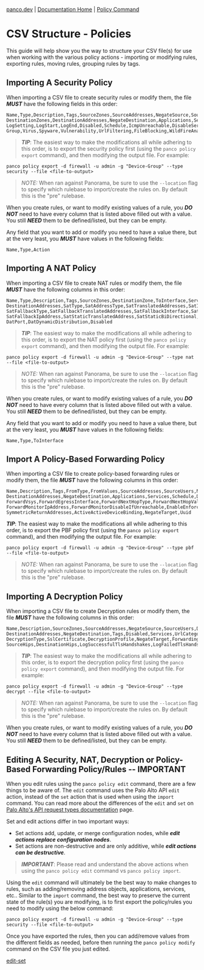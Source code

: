 [panco.dev](https://panco.dev) \| [Documentation Home](https://panco.dev/docs.html) \| [Policy Command](https://panco.dev/policy.html)

# CSV Structure - Policies

This guide will help show you the way to structure your CSV file(s) for use when working with the various
policy actions - importing or modifying rules, exporting rules, moving rules, grouping rules by tags.

## Importing A Security Policy

When importing a CSV file to create security rules or modify them, the file **_MUST_** have the following fields in this order:

```
Name,Type,Description,Tags,SourceZones,SourceAddresses,NegateSource,SourceUsers,HipProfiles,
DestinationZones,DestinationAddresses,NegateDestination,Applications,Services,Categories,Action,
LogSetting,LogStart,LogEnd,Disabled,Schedule,IcmpUnreachable,DisableServerResponseInspection,
Group,Virus,Spyware,Vulnerability,UrlFiltering,FileBlocking,WildFireAnalysis,DataFiltering
```

> **_TIP_**: The easiest way to make the modifications all while adhering to this order, is to export the security policy first (using the `panco policy export` command),
> and then modifying the output file. For example:

```
panco policy export -d firewall -u admin -g "Device-Group" --type security --file <file-to-output>
```

> *NOTE:* When ran against Panorama, be sure to use the `--location` flag to specify which rulebase to import/create the rules on. By default
> this is the "pre" rulebase.

When you create rules, or want to modify existing values of a rule, you **_DO NOT_** need to have every column that is listed above filled out with a value. You still **_NEED_** them to be defined/listed, but they can be empty.

Any field that you want to add or modify you need to have a value there, but at the very least, you **_MUST_** have values in the following fields:

```
Name,Type,Action
```

## Importing A NAT Policy

When importing a CSV file to create NAT rules or modify them, the file **_MUST_** have the following columns in this order:

```
Name,Type,Description,Tags,SourceZones,DestinationZone,ToInterface,Service,SourceAddresses,
DestinationAddresses,SatType,SatAddressType,SatTranslatedAddresses,SatInterface,SatIpAddress,
SatFallbackType,SatFallbackTranslatedAddresses,SatFallbackInterface,SatFallbackIpType,
SatFallbackIpAddress,SatStaticTranslatedAddress,SatStaticBiDirectional,DatType,DatAddress,
DatPort,DatDynamicDistribution,Disabled
```

> **_TIP_**: The easiest way to make the modifications all while adhering to this order, is to export the NAT policy first (using the `panco policy export` command),
> and then modifying the output file. For example:

```
panco policy export -d firewall -u admin -g "Device-Group" --type nat --file <file-to-output>
```

>*NOTE:* When ran against Panorama, be sure to use the `--location` flag to specify which rulebase to import/create the rules on. By default
> this is the "pre" rulebase.

When you create rules, or want to modify existing values of a rule, you **_DO NOT_** need to have every column that is listed above filled out with a value. You still **_NEED_** them to be defined/listed, but they can be empty.

Any field that you want to add or modify you need to have a value there, but at the very least, you **_MUST_** have values in the following fields:

```
Name,Type,ToInterface
```

## Import A Policy-Based Forwarding Policy

When importing a CSV file to create policy-based forwarding rules or modify them, the file **_MUST_** have the following columns in this order:

```
Name,Description,Tags,FromType,FromValues,SourceAddresses,SourceUsers,NegateSource,
DestinationAddresses,NegateDestination,Applications,Services,Schedule,Disabled,Action,
ForwardVsys,ForwardEgressInterface,ForwardNextHopType,ForwardNextHopValue,ForwardMonitorProfile,
ForwardMonitorIpAddress,ForwardMonitorDisableIfUnreachable,EnableEnforceSymmetricReturn,
SymmetricReturnAddresses,ActiveActiveDeviceBinding,NegateTarget,Uuid
```

**_TIP_**: The easiest way to make the modifications all while adhering to this order, is to export the PBF policy first (using the `panco policy export` command),
and then modifying the output file. For example:

```
panco policy export -d firewall -u admin -g "Device-Group" --type pbf --file <file-to-output>
```

> *NOTE:* When ran against Panorama, be sure to use the `--location` flag to specify which rulebase to import/create the rules on. By default
> this is the "pre" rulebase.

## Importing A Decryption Policy

When importing a CSV file to create Decryption rules or modify them, the file **_MUST_** have the following columns in this order:

```
Name,Description,SourceZones,SourceAddresses,NegateSource,SourceUsers,DestinationZones
DestinationAddresses,NegateDestination,Tags,Disabled,Services,UrlCategories,Action
DecryptionType,SslCertificate,DecryptionProfile,NegateTarget,ForwardingProfile,GroupTag
SourceHips,DestinationHips,LogSuccessfulTlsHandshakes,LogFailedTlsHandshakes,LogSetting,SslCertificates
```

> **_TIP_**: The easiest way to make the modifications all while adhering to this order, is to export the decryption policy first (using the `panco policy export` command),
> and then modifying the output file. For example:

```
panco policy export -d firewall -u admin -g "Device-Group" --type decrypt --file <file-to-output>
```

>*NOTE:* When ran against Panorama, be sure to use the `--location` flag to specify which rulebase to import/create the rules on. By default
> this is the "pre" rulebase.

When you create rules, or want to modify existing values of a rule, you **_DO NOT_** need to have every column that is listed above filled out with a value. You still **_NEED_** them to be defined/listed, but they can be empty.


## Editing A Security, NAT, Decryption or Policy-Based Forwarding Policy/Rules -- IMPORTANT

When you edit rules using the `panco policy edit` command, there are a few things to be aware of.  The `edit` command uses the Palo Alto API `edit` action, instead of the `set` action that is used when using the `import` command. You can read more about the differences of the `edit` and `set` on [Palo Alto's API request types documentation](https://docs.paloaltonetworks.com/pan-os/10-2/pan-os-panorama-api/pan-os-xml-api-request-types/pan-os-xml-api-request-types-and-actions/configuration-actions/actions-for-modifying-a-configuration#id44705ad2-4f22-4b6c-bb94-caea78a6d510) page.


Set and edit actions differ in two important ways:
* Set actions add, update, or merge configuration nodes, while **_edit actions replace configuration nodes_**.
* Set actions are non-destructive and are only additive, while **_edit actions can be destructive_**.

> **_IMPORTANT_**: Please read and understand the above actions when using the `panco policy edit` command vs `panco policy import`.

Using the `edit` command will ultimately be the best way to make changes to rules, such as adding/removing address objects, applications, services, etc.. Similar to the `import` command, the best way to preserve the current state of the rule(s) you are modifying, is to first export the policy/rules you need to modify using the below command:

```
panco policy export -d firewall -u admin -g "Device-Group" --type security --file <file-to-output>
```

Once you have exported the rules, then you can add/remove values from the different fields as needed, before then running the `panco policy modify` command on the CSV file you just edited.


<!-- ## Moving Rules -->

<!-- When using the `panco policy move` command, here is the format that the CSV file must adhere to: -->

<!-- Column | Description -->
<!-- :--- | :--- -->
<!-- Rule Type | Type of rule - `security`, `nat` or `pbf` -->
<!-- Location | ** Only used when ran against Panorama (`pre` or `post`); leave blank otherwise. -->
<!-- Rule Name | Name of the rule you wish to move. -->
<!-- Destination | Where to move the rule - `after`, `before`, `top` or `bottom` -->
<!-- Target Rule | Target rule where `Destination` is referencing. -->
<!-- Device Group/Vsys | Name of the Device Group or Vsys (defaults are: `shared` for Panorama, `vsys1` for a firewall). -->

<!-- Once you have specified what rules you need to move, you can execute it with the following command: -->

<!-- ``` -->
<!-- panco policy move --file <name-of-CSV-file> -->
<!-- ``` -->

<!-- ## Group Rules By Tags -->

<!-- You can group multiple rules by tags, which allow you to "View the Rulebase as Groups" as shown in Panorama and on the firewall Policy tab. To do so, you need to structure your CSV file with the following two columns: -->

<!-- Column | Description -->
<!-- :--- | :--- -->
<!-- Rule Name | Name of the rule you wish to order-by tag. -->
<!-- Tag | Name of the tag you wish to group rules by - MUST be pre-existing on the device. -->

<!-- If you want to do this on an existing rulebase, the easiest way is to first export the policy that you want, then, remove all of the other columns outside of the `Name` and `Tag` columns and then add in what tags you want applied to each rule to group them by. Once you have your file all set, run the following command: -->

<!-- ``` -->
<!-- panco policy group --file <name-of-CSV-file> --type <security|nat> -->
<!-- ``` -->

[edit-set](https://docs.paloaltonetworks.com/pan-os/10-2/pan-os-panorama-api/pan-os-xml-api-request-types/pan-os-xml-api-request-types-and-actions/configuration-actions/actions-for-modifying-a-configuration#id44705ad2-4f22-4b6c-bb94-caea78a6d510)
